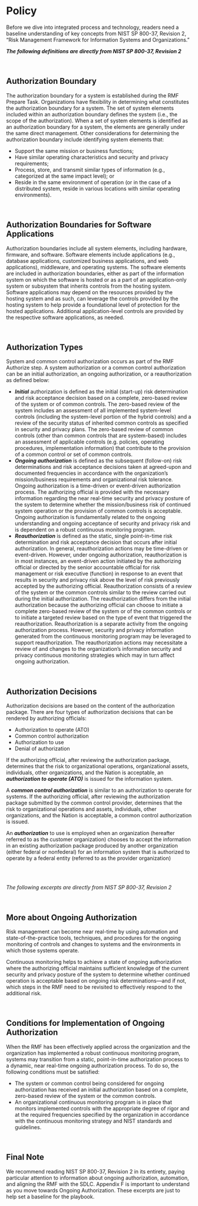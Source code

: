 # Policy

Before we dive into integrated process and technology, readers need a baseline understanding of key concepts from NIST SP 800-37, Revision 2, “Risk Management Framework for Information Systems and Organizations.”

***The following definitions are directly from NIST SP 800-37, Revision 2***

<br/>

## Authorization Boundary

The authorization boundary for a system is established during the RMF Prepare Task. Organizations have flexibility in determining what constitutes the authorization boundary for a system. The set of system elements included within an authorization boundary defines the system (i.e., the scope of the authorization). When a set of system elements is identified as an authorization boundary for a system, the elements are generally under the same direct management. Other considerations for determining the authorization boundary include identifying system elements that:
- Support the same mission or business functions;
- Have similar operating characteristics and security and privacy requirements;
- Process, store, and transmit similar types of information (e.g., categorized at the same impact level); or
- Reside in the same environment of operation (or in the case of a distributed system, reside in various locations with similar operating environments).

<br/>

## Authorization Boundaries for Software Applications

Authorization boundaries include all system elements, including hardware, firmware, and software. Software elements include applications (e.g., database applications, customized business applications, and web applications), middleware, and operating systems. The software elements are included in authorization boundaries, either as part of the information system on which the software is hosted or as a part of an application-only system or subsystem that inherits controls from the hosting system. Software applications may depend on the resources provided by the hosting system and as such, can leverage the controls provided by the hosting system to help provide a foundational level of protection for the hosted applications. Additional application-level controls are provided by the respective software applications, as needed.

<br/>

## Authorization Types

System and common control authorization occurs as part of the RMF Authorize step. A system authorization or a common control authorization can be an initial authorization, an ongoing authorization, or a reauthorization as defined below:
- ***Initial*** authorization is defined as the initial (start-up) risk determination and risk acceptance decision based on a complete, zero-based review of the system or of common controls. The zero-based review of the system includes an assessment of all implemented system-level controls (including the system-level portion of the hybrid controls) and a review of the security status of inherited common controls as specified in security and privacy plans. The zero-based review of common controls (other than common controls that are system-based) includes an assessment of applicable controls (e.g. policies, operating procedures, implementation information) that contribute to the provision of a common control or set of common controls.
- ***Ongoing authorization*** is defined as the subsequent (follow-on) risk determinations and risk acceptance decisions taken at agreed-upon and documented frequencies in accordance with the organization’s mission/business requirements and organizational risk tolerance. Ongoing authorization is a time-driven or event-driven authorization process. The authorizing official is provided with the necessary information regarding the near real-time security and privacy posture of the system to determine whether the mission/business risk of continued system operation or the provision of common controls is acceptable. Ongoing authorization is fundamentally related to the ongoing understanding and ongoing acceptance of security and privacy risk and is dependent on a robust continuous monitoring program.
- ***Reauthorization*** is defined as the static, single point-in-time risk determination and risk acceptance decision that occurs after initial authorization. In general, reauthorization actions may be time-driven or event-driven. However, under ongoing authorization, reauthorization is in most instances, an event-driven action initiated by the authorizing official or directed by the senior accountable official for risk management or risk executive (function) in response to an event that results in security and privacy risk above the level of risk previously accepted by the authorizing official. Reauthorization consists of a review of the system or the common controls similar to the review carried out during the initial authorization. The reauthorization differs from the initial authorization because the authorizing official can choose to initiate a complete zero-based review of the system or of the common controls or to initiate a targeted review based on the type of event that triggered the reauthorization. Reauthorization is a separate activity from the ongoing authorization process. However, security and privacy information generated from the continuous monitoring program may be leveraged to support reauthorization. The reauthorization actions may necessitate a review of and changes to the organization’s information security and privacy continuous monitoring strategies which may in turn affect ongoing authorization.

<br/>

## Authorization Decisions

​​Authorization decisions are based on the content of the authorization package. There are four types of authorization decisions that can be rendered by authorizing officials:
- Authorization to operate (ATO)
- Common control authorization
- Authorization to use
- Denial of authorization

If the authorizing official, after reviewing the authorization package, determines that the risk to organizational operations, organizational assets, individuals, other organizations, and the Nation is acceptable, an ***authorization to operate (ATO)*** is issued for the information system.

A ***common control authorization*** is similar to an authorization to operate for systems. If the authorizing official, after reviewing the authorization package submitted by the common control provider, determines that the risk to organizational operations and assets, individuals, other organizations, and the Nation is acceptable, a common control authorization is issued.

An ***authorization*** to use is employed when an organization (hereafter referred to as the customer organization) chooses to accept the information in an existing authorization package produced by another organization (either federal or nonfederal) for an information system that is authorized to operate by a federal entity (referred to as the provider organization)

<br/><br/>

*The following excerpts are directly from NIST SP 800-37, Revision 2*

<br/>

## More about Ongoing Authorization

Risk management can become near real-time by using automation and state-of-the-practice tools, techniques, and procedures for the ongoing monitoring of controls and changes to systems and the environments in which those systems operate.

Continuous monitoring helps to achieve a state of ongoing authorization where the authorizing official maintains sufficient knowledge of the current security and privacy posture of the system to determine whether continued operation is acceptable based on ongoing risk determinations—and if not, which steps in the RMF need to be revisited to effectively respond to the additional risk.

<br/>

## Conditions for Implementation of Ongoing Authorization

When the RMF has been effectively applied across the organization and the organization has implemented a robust continuous monitoring program, systems may transition from a static, point-in-time authorization process to a dynamic, near real-time ongoing authorization process. To do so, the following conditions must be satisfied:
- The system or common control being considered for ongoing authorization has received an initial authorization based on a complete, zero-based review of the system or the common controls.
- An organizational continuous monitoring program is in place that monitors implemented controls with the appropriate degree of rigor and at the required frequencies specified by the organization in accordance with the continuous monitoring strategy and NIST standards and guidelines.

<br/>

## Final Note

We recommend reading NIST SP 800-37, Revision 2 in its entirety, paying particular attention to information about ongoing authorization, automation, and aligning the RMF with the SDLC. Appendix F is important to understand as you move towards Ongoing Authorization. These excerpts are just to help set a baseline for the playbook.

